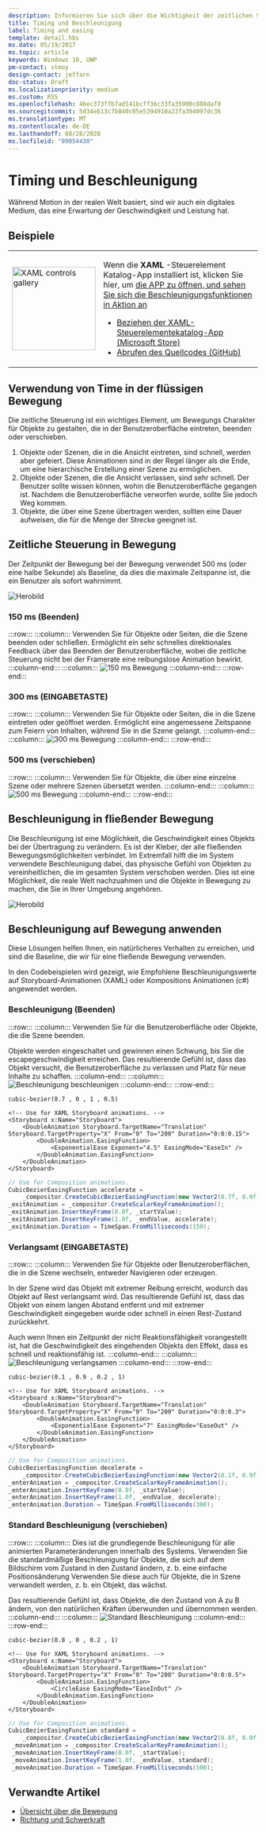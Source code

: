 ```yaml
---
description: Informieren Sie sich über die Wichtigkeit der zeitlichen Steuerung und Beschleunigung bei der Bewegung von Bewegungs Charakter für Objekte, die in der Benutzeroberfläche eintreten, beenden oder verschieben.
title: Timing und Beschleunigung
label: Timing and easing
template: detail.hbs
ms.date: 05/19/2017
ms.topic: article
keywords: Windows 10, UWP
pm-contact: stmoy
design-contact: jeffarn
doc-status: Draft
ms.localizationpriority: medium
ms.custom: RS5
ms.openlocfilehash: 46ec373ffb7ad141bcff36c33fa35900c888daf8
ms.sourcegitcommit: 5d34eb13c7b840c05e5394910a22fa394097dc36
ms.translationtype: MT
ms.contentlocale: de-DE
ms.lasthandoff: 08/28/2020
ms.locfileid: "89054430"
---
```

# <a name="timing-and-easing"></a>Timing und Beschleunigung

Während Motion in der realen Welt basiert, sind wir auch ein digitales Medium, das eine Erwartung der Geschwindigkeit und Leistung hat.

## <a name="examples"></a>Beispiele

<table>
<tr>
<td><img src="images/xaml-controls-gallery-app-icon.png" alt="XAML controls gallery" width="168"></img></td>
<td>
    <p>Wenn die <strong style="font-weight: semi-bold">XAML</strong> -Steuerelement Katalog-App installiert ist, klicken Sie hier, um <a href="xamlcontrolsgallery:/item/EasingFunction">die APP zu öffnen, und sehen Sie sich die Beschleunigungsfunktionen in Aktion an</a></p>
    <ul>
    <li><a href="https://www.microsoft.com/store/productId/9MSVH128X2ZT">Beziehen der XAML-Steuerelementekatalog-App (Microsoft Store)</a></li>
    <li><a href="https://github.com/Microsoft/Xaml-Controls-Gallery">Abrufen des Quellcodes (GitHub)</a></li>
    </ul>
</td>
</tr>
</table>

## <a name="how-fluent-motion-uses-time"></a>Verwendung von Time in der flüssigen Bewegung

Die zeitliche Steuerung ist ein wichtiges Element, um Bewegungs Charakter für Objekte zu gestalten, die in der Benutzeroberfläche eintreten, beenden oder verschieben.

1. Objekte oder Szenen, die in die Ansicht eintreten, sind schnell, werden aber gefeiert. Diese Animationen sind in der Regel länger als die Ende, um eine hierarchische Erstellung einer Szene zu ermöglichen.
1. Objekte oder Szenen, die die Ansicht verlassen, sind sehr schnell. Der Benutzer sollte wissen können, wohin die Benutzeroberfläche gegangen ist. Nachdem die Benutzeroberfläche verworfen wurde, sollte Sie jedoch Weg kommen.
1. Objekte, die über eine Szene übertragen werden, sollten eine Dauer aufweisen, die für die Menge der Strecke geeignet ist.

## <a name="timing-in-fluent-motion"></a>Zeitliche Steuerung in Bewegung

Der Zeitpunkt der Bewegung bei der Bewegung verwendet 500 ms (oder eine halbe Sekunde) als Baseline, da dies die maximale Zeitspanne ist, die ein Benutzer als sofort wahrnimmt.

![Herobild](images/time.gif)

### <a name="150ms-exit"></a>**150 ms** (Beenden)

:::row:::
    :::column:::
Verwenden Sie für Objekte oder Seiten, die die Szene beenden oder schließen.
Ermöglicht ein sehr schnelles direktionales Feedback über das Beenden der Benutzeroberfläche, wobei die zeitliche Steuerung nicht bei der Framerate eine reibungslose Animation bewirkt.
    :::column-end:::
    :::column:::
        ![150 ms Bewegung](images/150msAlt.gif)
    :::column-end:::
:::row-end:::

### <a name="300ms-enter"></a>**300 ms** (EINGABETASTE)

:::row:::
    :::column:::
Verwenden Sie für Objekte oder Seiten, die in die Szene eintreten oder geöffnet werden.
Ermöglicht eine angemessene Zeitspanne zum Feiern von Inhalten, während Sie in die Szene gelangt.
    :::column-end:::
    :::column:::
        ![300 ms Bewegung](images/300ms.gif)
    :::column-end:::
:::row-end:::

### <a name="500ms-move"></a>**500 ms** (verschieben)

:::row:::
    :::column:::
Verwenden Sie für Objekte, die über eine einzelne Szene oder mehrere Szenen übersetzt werden. 
    :::column-end:::
    :::column:::
        ![500 ms Bewegung](images/500ms.gif)
    :::column-end:::
:::row-end:::

## <a name="easing-in-fluent-motion"></a>Beschleunigung in fließender Bewegung

Die Beschleunigung ist eine Möglichkeit, die Geschwindigkeit eines Objekts bei der Übertragung zu verändern. Es ist der Kleber, der alle fließenden Bewegungsmöglichkeiten verbindet. Im Extremfall hilft die im System verwendete Beschleunigung dabei, das physische Gefühl von Objekten zu vereinheitlichen, die im gesamten System verschoben werden. Dies ist eine Möglichkeit, die reale Welt nachzuahmen und die Objekte in Bewegung zu machen, die Sie in Ihrer Umgebung angehören.

![Herobild](images/easing.gif)

## <a name="apply-easing-to-motion"></a>Beschleunigung auf Bewegung anwenden

Diese Lösungen helfen Ihnen, ein natürlicheres Verhalten zu erreichen, und sind die Baseline, die wir für eine fließende Bewegung verwenden.

In den Codebeispielen wird gezeigt, wie Empfohlene Beschleunigungswerte auf Storyboard-Animationen (XAML) oder Kompositions Animationen (c#) angewendet werden.

### <a name="accelerate-exit"></a>**Beschleunigung** (Beenden)

:::row:::
    :::column:::
Verwenden Sie für die Benutzeroberfläche oder Objekte, die die Szene beenden.

Objekte werden eingeschaltet und gewinnen einen Schwung, bis Sie die escapegeschwindigkeit erreichen.
Das resultierende Gefühl ist, dass das Objekt versucht, die Benutzeroberfläche zu verlassen und Platz für neue Inhalte zu schaffen.
    :::column-end:::
    :::column:::
        ![Beschleunigung beschleunigen](images/accelEase.gif)
    :::column-end:::
:::row-end:::

```
cubic-bezier(0.7 , 0 , 1 , 0.5)
```

```xaml
<!-- Use for XAML Storyboard animations. -->
<Storyboard x:Name="Storyboard">
    <DoubleAnimation Storyboard.TargetName="Translation" Storyboard.TargetProperty="X" From="0" To="200" Duration="0:0:0.15">
        <DoubleAnimation.EasingFunction>
            <ExponentialEase Exponent="4.5" EasingMode="EaseIn" />
        </DoubleAnimation.EasingFunction>
    </DoubleAnimation>
</Storyboard>
```

```csharp
// Use for Composition animations.
CubicBezierEasingFunction accelerate =
    _compositor.CreateCubicBezierEasingFunction(new Vector2(0.7f, 0.0f), new Vector2(1.0f, 0.5f));
_exitAnimation = _compositor.CreateScalarKeyFrameAnimation();
_exitAnimation.InsertKeyFrame(0.0f, _startValue);
_exitAnimation.InsertKeyFrame(1.0f, _endValue, accelerate);
_exitAnimation.Duration = TimeSpan.FromMilliseconds(150);
```

### <a name="decelerate-enter"></a>**Verlangsamt** (EINGABETASTE)

:::row:::
    :::column:::
Verwenden Sie für Objekte oder Benutzeroberflächen, die in die Szene wechseln, entweder Navigieren oder erzeugen.

In der Szene wird das Objekt mit extremer Reibung erreicht, wodurch das Objekt auf Rest verlangsamt wird.
Das resultierende Gefühl ist, dass das Objekt von einem langen Abstand entfernt und mit extremer Geschwindigkeit eingegeben wurde oder schnell in einen Rest-Zustand zurückkehrt.

Auch wenn Ihnen ein Zeitpunkt der nicht Reaktionsfähigkeit vorangestellt ist, hat die Geschwindigkeit des eingehenden Objekts den Effekt, dass es schnell und reaktionsfähig ist.
    :::column-end:::
    :::column:::
        ![Beschleunigung verlangsamen](images/decelEase.gif)
    :::column-end:::
:::row-end:::

```
cubic-bezier(0.1 , 0.9 , 0.2 , 1)
```

```xaml
<!-- Use for XAML Storyboard animations. -->
<Storyboard x:Name="Storyboard">
    <DoubleAnimation Storyboard.TargetName="Translation" Storyboard.TargetProperty="X" From="0" To="200" Duration="0:0:0.3">
        <DoubleAnimation.EasingFunction>
            <ExponentialEase Exponent="7" EasingMode="EaseOut" />
        </DoubleAnimation.EasingFunction>
    </DoubleAnimation>
</Storyboard>
```

```csharp
// Use for Composition animations.
CubicBezierEasingFunction decelerate =
    _compositor.CreateCubicBezierEasingFunction(new Vector2(0.1f, 0.9f), new Vector2(0.2f, 1.0f));
_enterAnimation = _compositor.CreateScalarKeyFrameAnimation();
_enterAnimation.InsertKeyFrame(0.0f, _startValue);
_enterAnimation.InsertKeyFrame(1.0f, _endValue, decelerate);
_enterAnimation.Duration = TimeSpan.FromMilliseconds(300);
```

### <a name="standard-easing-move"></a>**Standard** Beschleunigung (verschieben)

:::row:::
    :::column:::
Dies ist die grundlegende Beschleunigung für alle animierten Parameteränderungen innerhalb des Systems.
Verwenden Sie die standardmäßige Beschleunigung für Objekte, die sich auf dem Bildschirm vom Zustand in den Zustand ändern, z. b. eine einfache Positionsänderung Verwenden Sie diese auch für Objekte, die in Szene verwandelt werden, z. b. ein Objekt, das wächst.

Das resultierende Gefühl ist, dass Objekte, die den Zustand von A zu B ändern, von den natürlichen Kräften überwunden und übernommen werden.
    :::column-end:::
    :::column:::
        ![Standard Beschleunigung](images/standardEase.gif)
    :::column-end:::
:::row-end:::

```
cubic-bezier(0.8 , 0 , 0.2 , 1)
```

```xaml
<!-- Use for XAML Storyboard animations. -->
<Storyboard x:Name="Storyboard">
    <DoubleAnimation Storyboard.TargetName="Translation" Storyboard.TargetProperty="X" From="0" To="200" Duration="0:0:0.5">
        <DoubleAnimation.EasingFunction>
            <CircleEase EasingMode="EaseInOut" />
        </DoubleAnimation.EasingFunction>
    </DoubleAnimation>
</Storyboard>
```

```csharp
// Use for Composition animations.
CubicBezierEasingFunction standard =
    _compositor.CreateCubicBezierEasingFunction(new Vector2(0.8f, 0.0f), new Vector2(0.2f, 1.0f));
 _moveAnimation = _compositor.CreateScalarKeyFrameAnimation();
 _moveAnimation.InsertKeyFrame(0.0f, _startValue);
 _moveAnimation.InsertKeyFrame(1.0f, _endValue, standard);
 _moveAnimation.Duration = TimeSpan.FromMilliseconds(500);
```

## <a name="related-articles"></a>Verwandte Artikel

- [Übersicht über die Bewegung](index.md)
- [Richtung und Schwerkraft](directionality-and-gravity.md)
